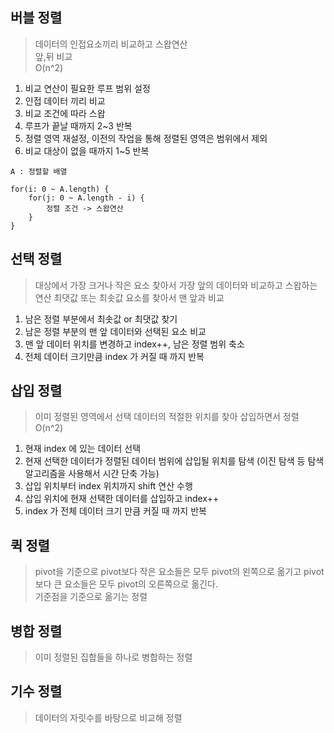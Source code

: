 ## 버블 정렬
> 데이터의 인접요소끼리 비교하고 스왑연산 <br/>
> 앞,뒤 비교 <br/>
> O(n^2)
1. 비교 연산이 필요한 루프 범위 설정
2. 인접 데이터 끼리 비교
3. 비교 조건에 따라 스왑
4. 루프가 끝날 때까지 2~3 반복
5. 정렬 영역 재설정, 이전의 작업을 통해 정렬된 영역은 범위에서 제외
6. 비교 대상이 없을 때까지 1~5 반복
```
A : 정렬할 배열

for(i: 0 ~ A.length) {
    for(j: 0 ~ A.length - i) {
        정렬 조건 -> 스왑연산
    }
}
```
## 선택 정렬
> 대상에서 가장 크거나 작은 요소 찾아서 가장 앞의 데이터와 비교하고 스왑하는 연산
> 최댓값 또는 최솟값 요소를 찾아서 맨 앞과 비교
1. 남은 정렬 부분에서 최솟값 or 최댓값 찾기
2. 남은 정렬 부분의 맨 앞 데이터와 선택된 요소 비교
3. 맨 앞 데이터 위치를 변경하고 index++, 남은 정렬 범위 축소
4. 전체 데이터 크기만큼 index 가 커질 때 까지 반복

## 삽입 정렬
> 이미 정렬된 영역에서 선택 데이터의 적절한 위치를 찾아 삽입하면서 정렬
> O(n^2)
1. 현재 index 에 있는 데이터 선택
2. 현재 선택한 데이터가 정렬된 데이터 범위에 삽입될 위치를 탐색 (이진 탐색 등 탐색 알고리즘을 사용해서 시간 단축 가능)
3. 삽입 위치부터 index 위치까지 shift 연산 수행
4. 삽입 위치에 현재 선택한 데이터를 삽입하고 index++
5. index 가 전체 데이터 크기 만큼 커질 때 까지 반복

## 퀵 정렬
> pivot을 기준으로 pivot보다 작은 요소들은 모두 pivot의 왼쪽으로 옮기고 pivot보다 큰 요소들은 모두 pivot의 오른쪽으로 옮긴다.<br/>
> 기준점을 기준으로 옮기는 정렬

## 병합 정렬
> 이미 정렬된 집합들을 하나로 병합하는 정렬

## 기수 정렬
> 데이터의 자릿수를 바탕으로 비교해 정렬

